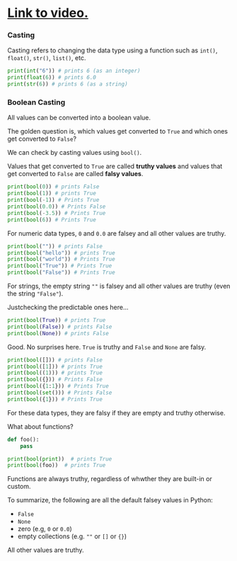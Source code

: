 # [Link to video.](https://www.youtube.com/watch?v=EhzPaPsFaPE&list=PLVD25niNi0BlmvOqMeaJBWcLQyO_HUTDw)

### Casting

Casting refers to changing the data type using a function such as `int()`, `float()`, `str()`, `list()`, etc.

```python
print(int("6")) # prints 6 (as an integer)
print(float(6)) # prints 6.0
print(str(6)) # prints 6 (as a string)
```

### Boolean Casting

All values can be converted into a boolean value.

The golden question is, which values get converted to `True` and which ones get converted to `False`?

We can check by casting values using `bool()`.

Values that get converted to `True` are called **truthy values** and values that get converted to `False` are called **falsy values**.

```python
print(bool(0)) # prints False
print(bool(1)) # prints True
print(bool(-1)) # Prints True
print(bool(0.0)) # Prints False
print(bool(-3.5)) # Prints True
print(bool(6)) # Prints True
```

For numeric data types, `0` and `0.0` are falsey and all other values are truthy.

```python
print(bool("")) # prints False
print(bool("hello")) # prints True
print(bool("world")) # Prints True
print(bool("True")) # Prints True
print(bool("False")) # Prints True
```

For strings, the empty string `""` is falsey and all other values are truthy (even the string `"False"`).

Justchecking the predictable ones here...

```python
print(bool(True)) # prints True
print(bool(False)) # prints False
print(bool(None)) # prints False
```

Good. No surprises here. `True` is truthy and `False` and `None` are falsy.

```python
print(bool([])) # prints False
print(bool([1])) # prints True
print(bool((1))) # prints True
print(bool({})) # Prints False
print(bool({1:1})) # Prints True
print(bool(set())) # Prints False
print(bool({1})) # Prints True
```

For these data types, they are falsy if they are empty and truthy otherwise.

What about functions?

```python
def foo():
    pass

print(bool(print))  # prints True
print(bool(foo))  # prints True
```

Functions are always truthy, regardless of whwther they are built-in or custom.

To summarize, the following are all the default falsey values in Python:

* `False`
* `None`
* zero (e.g, `0` or `0.0`)
* empty collections (e.g. `""` or `[]` or `{}`)

All other values are truthy.
